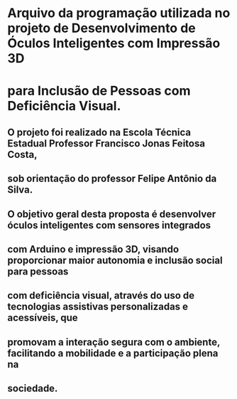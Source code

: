 # Arquivo da programação utilizada no projeto de Desenvolvimento de Óculos Inteligentes com Impressão 3D
# para Inclusão de Pessoas com Deficiência Visual.
## O projeto foi realizado na Escola Técnica Estadual Professor Francisco Jonas Feitosa Costa,
## sob orientação do professor Felipe Antônio da Silva.
## O objetivo geral desta proposta é desenvolver óculos inteligentes com sensores integrados
## com Arduino e impressão 3D, visando proporcionar maior autonomia e inclusão social para pessoas
## com deficiência visual, através do uso de tecnologias assistivas personalizadas e acessíveis, que
## promovam a interação segura com o ambiente, facilitando a mobilidade e a participação plena na
## sociedade.
